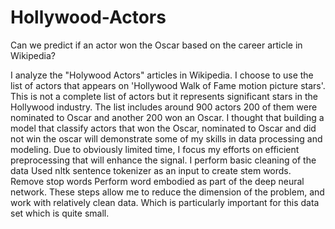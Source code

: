 # Hollywood-Actors
Can we predict if an actor won the Oscar based on the career article in Wikipedia?

I analyze the "Holywood Actors" articles in Wikipedia. I choose to use the list of actors that appears on 'Hollywood Walk of Fame motion picture stars'. This is not a complete list of actors but it represents significant stars in the Hollywood industry. The list includes around 900 actors 200 of them were nominated to Oscar and another 200 won an Oscar. 
I thought that building a model that classify actors that won the Oscar, nominated to Oscar and did not win the oscar will demonstrate some of my skills in data processing and modeling. 
Due to obviously limited time, I focus my efforts on efficient preprocessing that will enhance the signal. 
I perform basic cleaning of the data 
Used nltk sentence tokenizer as an input to create stem words.
Remove stop words
Perform word embodied as part of the deep neural network. These steps allow me to reduce the dimension of the problem, and work with relatively clean data. Which is particularly important for this data set which is quite small. 

